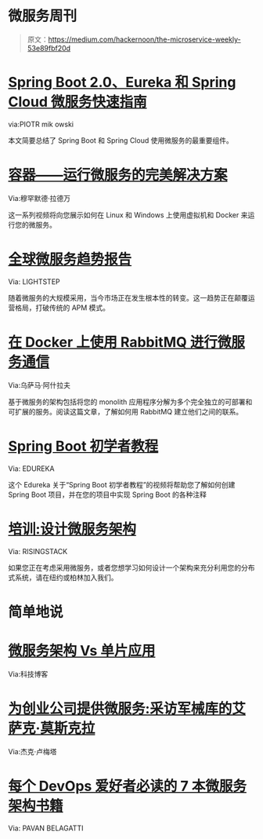 # 微服务周刊

> 原文：<https://medium.com/hackernoon/the-microservice-weekly-53e89fbf20d>

# [Spring Boot 2.0、Eureka 和 Spring Cloud 微服务快速指南](https://dzone.com/articles/quick-guide-to-microservices-with-spring-boot-20-e?utm_source=microserviceweekly.com&utm_medium=email)

via:PIOTR mik owski

本文简要总结了 Spring Boot 和 Spring Cloud 使用微服务的最重要组件。

# [容器——运行微服务的完美解决方案](https://dzone.com/articles/containers-the-perfect-solution-for-running-micros?utm_source=microserviceweekly.com&utm_medium=email)

Via:穆罕默德·拉德万

这一系列视频将向您展示如何在 Linux 和 Windows 上使用虚拟机和 Docker 来运行您的微服务。

# [全球微服务趋势报告](https://go.lightstep.com/global-microservices-trends-report-2018?utm_source=microserviceweekly.com&utm_medium=email)

Via: LIGHTSTEP

随着微服务的大规模采用，当今市场正在发生根本性的转变。这一趋势正在颠覆运营格局，打破传统的 APM 模式。

# [在 Docker 上使用 RabbitMQ 进行微服务通信](https://codeburst.io/using-rabbitmq-for-microservices-communication-on-docker-a43840401819?utm_source=microserviceweekly.com&utm_medium=email)

Via:乌萨马·阿什拉夫

基于微服务的架构包括将您的 monolith 应用程序分解为多个完全独立的可部署和可扩展的服务。阅读这篇文章，了解如何用 RabbitMQ 建立他们之间的联系。

# [Spring Boot 初学者教程](https://www.youtube.com/watch?v=4w1j7E_9Xj0?utm_source=microserviceweekly.com&utm_medium=email)

Via: EDUREKA

这个 Edureka 关于“Spring Boot 初学者教程”的视频将帮助您了解如何创建 Spring Boot 项目，并在您的项目中实现 Spring Boot 的各种注释

# [培训:设计微服务架构](https://risingstack.com/trainings?utm_source=Microservice+Weekly&utm_campaign=85b94c8be6-EMAIL_CAMPAIGN_2018_05_02&utm_medium=email&utm_term=0_7b3139f09c-85b94c8be6-#designingmicroservicesarchitectures)

Via: RISINGSTACK

如果您正在考虑采用微服务，或者您想学习如何设计一个架构来充分利用您的分布式系统，请在纽约或柏林加入我们。

# 简单地说

# [微服务架构 Vs 单片应用](https://solutiondots.com/blog/technology-blog/microservices-architecture-vs-monolithic-application/?utm_source=microserviceweekly.com&utm_medium=email)

Via:科技博客

# [为创业公司提供微服务:采访军械库的艾萨克·莫斯克拉](https://buttercms.com/blog/microservices-for-startups-an-interview-with-isaac-mosquera-of-armory?utm_source=microserviceweekly.com&utm_medium=email)

Via:杰克·卢梅塔

# [每个 DevOps 爱好者必读的 7 本微服务架构书籍](https://dzone.com/articles/7-microservices-architecture-books-every-devops-en?utm_source=microserviceweekly.com&utm_medium=email)

Via: PAVAN BELAGATTI